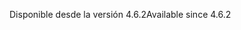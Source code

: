 <span data-ttu-id="5622b-101">Disponible desde la versión 4.6.2</span><span class="sxs-lookup"><span data-stu-id="5622b-101">Available since 4.6.2</span></span>